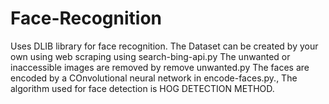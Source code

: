 # Face-Recognition
Uses DLIB library for face recognition.
The Dataset can be created by your own using web scraping using search-bing-api.py
The unwanted or inaccessible images are removed by remove unwanted.py
The faces are encoded by a COnvolutional neural network in encode-faces.py.,
The algorithm used for face detection is HOG DETECTION METHOD.
